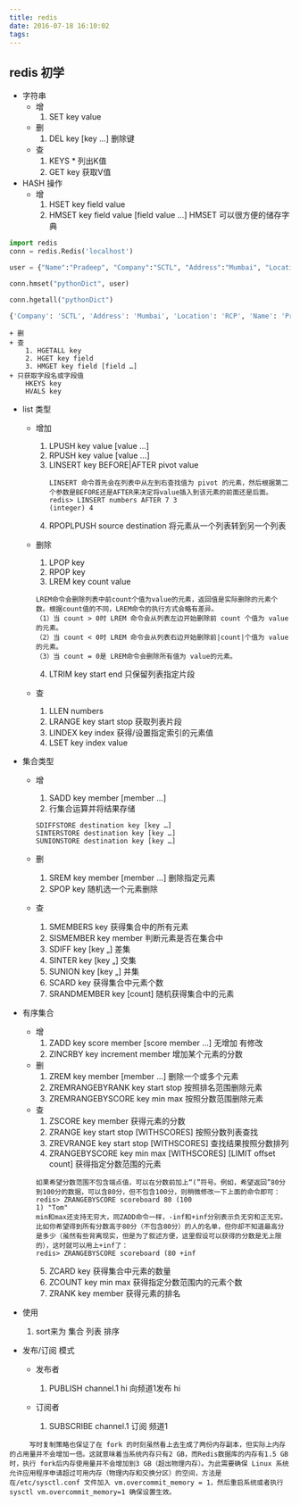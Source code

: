 ```yaml
---
title: redis
date: 2016-07-18 16:10:02
tags:
---
```

## redis 初学

+ 字符串
    + 增
        1. SET key value
    + 删
        1. DEL key [key …] 删除键
    + 查
        1. KEYS * 列出K值
        2. GET key 获取V值
+ HASH 操作
    + 增
        1. HSET key field value
        2. HMSET key field value [field value …]
           HMSET 可以很方便的储存字典
           
``` python
import redis
conn = redis.Redis('localhost')

user = {"Name":"Pradeep", "Company":"SCTL", "Address":"Mumbai", "Location":"RCP"}

conn.hmset("pythonDict", user)

conn.hgetall("pythonDict")

{'Company': 'SCTL', 'Address': 'Mumbai', 'Location': 'RCP', 'Name': 'Pradeep'}
```
    + 删
    + 查
        1. HGETALL key
        2. HGET key field
        3. HMGET key field [field …]
    + 只获取字段名或字段值
        HKEYS key
        HVALS key
+ list 类型
    + 增加
        1. LPUSH key value [value …]
        2. RPUSH key value [value …]
        3. LINSERT key BEFORE|AFTER pivot value
            ```
            LINSERT 命令首先会在列表中从左到右查找值为 pivot 的元素，然后根据第二个参数是BEFORE还是AFTER来决定将value插入到该元素的前面还是后面。
            redis> LINSERT numbers AFTER 7 3
            (integer) 4
            ```
         4. RPOPLPUSH source destination 将元素从一个列表转到另一个列表

    + 删除
        1. LPOP key
        2. RPOP key
        3. LREM key count value
        ```
        LREM命令会删除列表中前count个值为value的元素，返回值是实际删除的元素个数。根据count值的不同，LREM命令的执行方式会略有差异。
        （1）当 count > 0时 LREM 命令会从列表左边开始删除前 count 个值为 value的元素。
        （2）当 count < 0时 LREM 命令会从列表右边开始删除前|count|个值为 value 的元素。
        （3）当 count = 0是 LREM命令会删除所有值为 value的元素。
        ```
        4. LTRIM key start end 只保留列表指定片段
    + 查
        1. LLEN numbers
        2. LRANGE key start stop 获取列表片段
        3. LINDEX key index 获得/设置指定索引的元素值
        4. LSET key index value

+ 集合类型
    + 增
        1. SADD key member [member …]
        2. 行集合运算并将结果存储
        ```
        SDIFFSTORE destination key [key …]
        SINTERSTORE destination key [key …]
        SUNIONSTORE destination key [key …]
        ```

    + 删
        1. SREM key member [member …] 删除指定元素
        2. SPOP key 随机选一个元素删除
    + 查
        1. SMEMBERS key 获得集合中的所有元素
        2. SISMEMBER key member 判断元素是否在集合中
        3. SDIFF key [key „] 差集
        4. SINTER key [key „] 交集
        5. SUNION key [key „]  并集
        6. SCARD key 获得集合中元素个数
        7. SRANDMEMBER key [count] 随机获得集合中的元素
+ 有序集合
    + 增
        1. ZADD key score member [score member …] 无增加 有修改
        2. ZINCRBY key increment member 增加某个元素的分数
    + 删
        1. ZREM key member [member …] 删除一个或多个元素
        2. ZREMRANGEBYRANK key start stop 按照排名范围删除元素
        3. ZREMRANGEBYSCORE key min max 按照分数范围删除元素
    + 查
        1. ZSCORE key member 获得元素的分数
        2. ZRANGE key start stop [WITHSCORES] 按照分数列表查找
        3. ZREVRANGE key start stop [WITHSCORES] 查找结果按照分数排列
        4. ZRANGEBYSCORE key min max [WITHSCORES] [LIMIT offset count] 获得指定分数范围的元素
        ```
        如果希望分数范围不包含端点值，可以在分数前加上“(”符号。例如，希望返回”80分到100分的数据，可以含80分，但不包含100分，则稍微修改一下上面的命令即可：
        redis> ZRANGEBYSCORE scoreboard 80 (100
        1) "Tom"
        min和max还支持无穷大，同ZADD命令一样，-inf和+inf分别表示负无穷和正无穷。
        比如你希望得到所有分数高于80分（不包含80分）的人的名单，但你却不知道最高分是多少（虽然有些背离现实，但是为了叙述方便，这里假设可以获得的分数是无上限的），这时就可以用上+inf了：
        redis> ZRANGEBYSCORE scoreboard (80 +inf
        ```
        5. ZCARD key 获得集合中元素的数量
        6. ZCOUNT key min max 获得指定分数范围内的元素个数
        7. ZRANK key member 获得元素的排名

+ 使用
    1. sort来为 集合 列表 排序

+ 发布/订阅 模式
    + 发布者
        1.  PUBLISH channel.1 hi 向频道1发布 hi

    + 订阅者
        1. SUBSCRIBE channel.1 订阅 频道1
```
     写时复制策略也保证了在 fork 的时刻虽然看上去生成了两份内存副本，但实际上内存的占用量并不会增加一倍。这就意味着当系统内存只有2 GB，而Redis数据库的内存有1.5 GB时，执行 fork后内存使用量并不会增加到3 GB（超出物理内存）。为此需要确保 Linux 系统允许应用程序申请超过可用内存（物理内存和交换分区）的空间，方法是在/etc/sysctl.conf 文件加入 vm.overcommit_memory = 1，然后重启系统或者执行 sysctl vm.overcommit_memory=1 确保设置生效。
```

